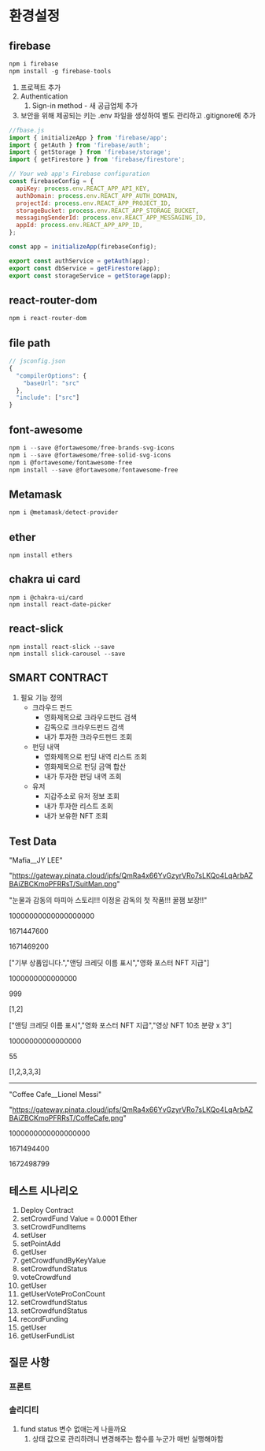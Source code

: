# 환경설정

## firebase

```javascript
npm i firebase
npm install -g firebase-tools
```

1. 프로젝트 추가
2. Authentication
   1. Sign-in method - 새 공급업체 추가
3. 보안을 위해 제공되는 키는 .env 파일을 생성하여 별도 관리하고 .gitignore에 추가

```javascript
//fbase.js
import { initializeApp } from 'firebase/app';
import { getAuth } from 'firebase/auth';
import { getStorage } from 'firebase/storage';
import { getFirestore } from 'firebase/firestore';

// Your web app's Firebase configuration
const firebaseConfig = {
  apiKey: process.env.REACT_APP_API_KEY,
  authDomain: process.env.REACT_APP_AUTH_DOMAIN,
  projectId: process.env.REACT_APP_PROJECT_ID,
  storageBucket: process.env.REACT_APP_STORAGE_BUCKET,
  messagingSenderId: process.env.REACT_APP_MESSAGING_ID,
  appId: process.env.REACT_APP_APP_ID,
};

const app = initializeApp(firebaseConfig);

export const authService = getAuth(app);
export const dbService = getFirestore(app);
export const storageService = getStorage(app);
```

## react-router-dom

```javascript
npm i react-router-dom
```

## file path

```javascript
// jsconfig.json
{
  "compilerOptions": {
    "baseUrl": "src"
  },
  "include": ["src"]
}

```

## font-awesome

```javascript
npm i --save @fortawesome/free-brands-svg-icons
npm i --save @fortawesome/free-solid-svg-icons
npm i @fortawesome/fontawesome-free
npm install --save @fortawesome/fontawesome-free
```

## Metamask

```javascript
npm i @metamask/detect-provider
```

## ether

```
npm install ethers
```

## chakra ui card

```
npm i @chakra-ui/card
npm install react-date-picker
```



## react-slick

```
npm install react-slick --save
npm install slick-carousel --save
```



## SMART CONTRACT

1. 필요 기능 정의
   - 크라우드 펀드
     - 영화제목으로 크라우드펀드 검색
     - 감독으로 크라우드펀드 검색
     - 내가 투자한 크라우드펀드 조회
   - 펀딩 내역
     - 영화제목으로 펀딩 내역 리스트 조회
     - 영화제목으로 펀딩 금액 합산
     - 내가 투자한 펀딩 내역 조회
   - 유저
     - 지갑주소로 유저 정보 조회
     - 내가 투자한 리스트 조회
     - 내가 보유한 NFT 조회



## Test Data

"Mafia__JY LEE"

"https://gateway.pinata.cloud/ipfs/QmRa4x66YvGzyrVRo7sLKQo4LqArbAZBAiZBCKmoPFRRsT/SuitMan.png"

"눈물과 감동의 마피아 스토리!!! 이정윤 감독의 첫 작품!!! 꿀잼 보장!!"

10000000000000000000

1671447600

1671469200



["기부 상품입니다.","앤딩 크레딧 이름 표시","영화 포스터 NFT 지급"]

1000000000000000

999

[1,2]



["앤딩 크레딧 이름 표시","영화 포스터 NFT 지급","영상 NFT 10초 분량 x 3"]

10000000000000000

55

[1,2,3,3,3]

---

"Coffee Cafe__Lionel Messi"

"https://gateway.pinata.cloud/ipfs/QmRa4x66YvGzyrVRo7sLKQo4LqArbAZBAiZBCKmoPFRRsT/CoffeCafe.png"

1000000000000000000

1671494400

1672498799



## 테스트 시나리오

1. Deploy Contract
2. setCrowdFund  Value = 0.0001 Ether
3. setCrowdFundItems
4. setUser
5. setPointAdd
6. getUser
7. getCrowdfundByKeyValue
8. setCrowdfundStatus
9. voteCrowdfund
10. getUser
11. getUserVoteProConCount
12. setCrowdfundStatus
13. setCrowdfundStatus
14. recordFunding
15. getUser
16. getUserFundList



## 질문 사항

### 프론트



### 솔리디티

1. fund status 변수 없애는게 나을까요
   1. 상태 값으로 관리하려니 변경해주는 함수를 누군가 매번 실행해야함